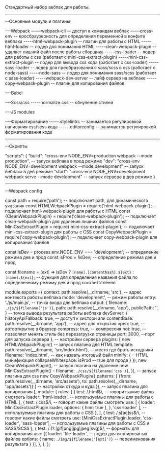 Стандартный набор вебпак для работы.

----------------------------------------------------------------------------------------------------------------------
--Основные модули и плагины

---Webpack
-----webpack-cli -- доступ к командам вебпак
-----cross-env -- кросбраузерность для определения переменной в конфиге вебпака
-----html-webpack-plugin -- плагин для работы с HTML
-----html-loader -- лодер для понимания HTML
-----clean-webpack-plugin -- удаляет лишний файл после работы сборщика
-----css-loader -- лодер для работы с css (работает с mini-css-extract-plugin)
-----mini-css-extract-plugin -- лодер для вывода css кода (работает с css-loader)
-----sass-loader -- лодер для преобразования с sass/scss в css (работает с node-sass)
-----node-sass -- лодер для понимания sass/scss (работает с sass-loader)
-----webpack-dev-server -- лайф сервер на вебпаке
-----copy-webpack-plugin -- плагин для копирования файлов

---Babel

---Scss/css
-----normalize.css -- обнуление стилей

---JS modules

---Форматирование
-----.stylelintrc -- занимается регулировкой написания css/scss кода
-----.editorconfig -- занимается регулировкой форматирования кода

----------------------------------------------------------------------------------------------------------------------
--Скрипты

"scripts": {
    "build": "cross-env NODE_ENV=production webpack --mode production", -- запуск вебпака в прод режиме
    "dev": "cross-env NODE_ENV=development webpack --mode development" -- запуск вебпака в дев режиме
    "start": "cross-env NODE_ENV=development webpack serve --mode development" -- запуск сервера в дев режиме
  }

----------------------------------------------------------------------------------------------------------------------
--Webpack config

const path = require('path'); -- подключает path, для динамического указания
const HTMLWebpackPlugin = require('html-webpack-plugin'); -- подключает html-webpack-plugin для работы с HTML
const {CleanWebpackPlugin} = require('clean-webpack-plugin'); -- подключает clean-webpack-plugin для удаления лишних файлов
const MiniCssExtractPlugin = require('mini-css-extract-plugin'); -- подключает mini-css-extract-plugin для работы с CSS
const CopyWebpackPlugin = require('copy-webpack-plugin'); -- подключает copy-webpack-plugin для копирования файлов

const isDev = process.env.NODE_ENV === 'development'; -- определение режима дев и прод
const isProd = !isDev; -- определение режима дев и прод

const filename = (ext) => isDev ? `[name].[contenthash].${ext}` : `[name].${ext}`; -- функция для определения названия файла по определенному режиму дев и прод соответственно 

module.exports ={
  context: path.resolve(__dirname, 'src'), -- адрес контекста работы вебпака
  mode: 'development', -- режим работы
  entry: './js/main.js', -- точка входа для вебпака
  output: {
    filename: `./js/${filename('js')}`,
    path: path.resolve(__dirname, 'app'),
    publicPath: '',
  } -- точка вывода результата работы вебпака
  devServer: {
    historyApiFallback: true, -- доступ к хистори апи
    contentBase: path.resolve(__dirname, 'app'), -- адрес для открытия
    open: true, -- автооткрытие в браузер
    compress: true, -- компрессия 
    hot: true, -- позволяет менять стиль без перезагрузки страницы
    port: 3000, --порт для запуска сервера
  }, -- настройки сервера
  plugins: [ 
    new HTMLWebpackPlugin({ -- запуск плагина для HTML
      template: path.resolve(__dirname, 'src/index.html'), -- место где брать исходники
      filename: 'index.html', -- как назвать итоговый файл
      minify: { --HTML минификация
        collapseWhitespace: isProd -- true для прода
      }
    }),
    new CleanWebpackPlugin(), -- запуск плагина на удаление
    new MiniCssExtractPlugin({ -
      filename: `./css/${filename('css')}`,
    }),  -- запуск плагина для css
    new CopyWebpackPlugin({
      patterns: [
        {from: path.resolve(__dirname, 'src/assets'), to: path.resolve(__dirname, 'app/assets')}
      ] -- настройки откуда и куда
    }), -- запуск плагина для копирования
  ],
  module: {
  rules: [
    {
      test: /\.html$/, -- говорит какие файлы смотреть
      loader: 'html-loader', -- используемые плагины для работы с HTML
    },
    {
      test: /\.css$/i, -- говорит какие файлы смотреть
      use: [
        {
          loader: MiniCssExtractPlugin.loader,
          options: {
            hmr: true
          },
        },
        'css-loader'
      ], -- используемые плагины для работы с CSS
    },
  ],
    {
      test: /\.s[ac]ss$/i, -- говорит какие файлы смотреть
      use: [MiniCssExtractPlugin.loader, 'css-loader', 'sass-loader'], -- используемые плагины для работы с CSS и SASS/SCSS
    },
    {
      test: /\.(?:|gif|png|jpg|jpeg|svg)$/, -- форматы для копирования
      use: [{
        loader: 'file-loader', -- лодер для скопированых файлов
        options: {
          name: `./img/${filename('[ext]')}` -- переименования результата
        }
      }],
    },
  },
};


